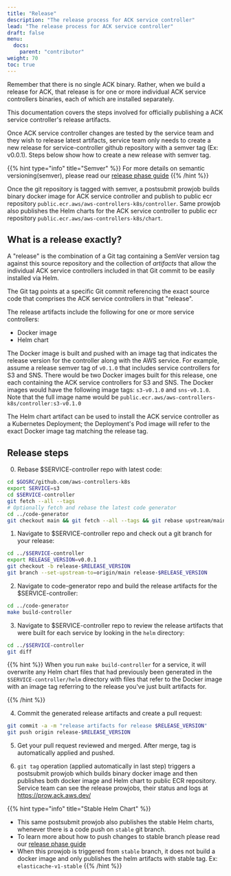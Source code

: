 ```yaml
---
title: "Release"
description: "The release process for ACK service controller"
lead: "The release process for ACK service controller"
draft: false
menu: 
  docs:
    parent: "contributor"
weight: 70
toc: true
---
```


Remember that there is no single ACK binary. Rather, when we build a release
for ACK, that release is for one or more individual ACK service controllers
binaries, each of which are installed separately.

This documentation covers the steps involved for officially publishing
a ACK service controller's release artifacts.

Once ACK service controller changes are tested by the service team and they wish to
release latest artifacts, service team only needs to create a new release for service-controller
github repository with a semver tag (Ex: v0.0.1). 
Steps below show how to create a new release with semver tag.

{{% hint type="info" title="Semver" %}}
For more details on semantic versioning(semver), please read our [release phase guide](../../community/releases/) 
{{% /hint %}}

Once the git repository is tagged with semver, a postsubmit prowjob builds binary 
docker image for ACK service controller and publish to public ecr repository `public.ecr.aws/aws-controllers-k8s/controller`.
Same prowjob also publishes the Helm charts for the ACK service controller to
public ecr repository `public.ecr.aws/aws-controllers-k8s/chart`.

## What is a release exactly?

A "release" is the combination of a Git tag containing a SemVer version tag
against this source repository and the collection of *artifacts* that allow the
individual ACK service controllers included in that Git commit to be easily
installed via Helm.

The Git tag points at a specific Git commit referencing the exact source code
that comprises the ACK service controllers in that "release".

The release artifacts include the following for one or more service
controllers:

* Docker image
* Helm chart

The Docker image is built and pushed with an image tag that indicates the
release version for the controller along with the AWS service. For example,
assume a release semver tag of `v0.1.0` that includes service controllers for
S3 and SNS. There would be two Docker images built for this release, one each
containing the ACK service controllers for S3 and SNS. The Docker images would
have the following image tags: `s3-v0.1.0` and `sns-v0.1.0`. Note
that the full image name would be
`public.ecr.aws/aws-controllers-k8s/controller:s3-v0.1.0`

The Helm chart artifact can be used to install the ACK service controller as a
Kubernetes Deployment; the Deployment's Pod image will refer to the exact
Docker image tag matching the release tag.

## Release steps

0) Rebase $SERVICE-controller repo with latest code:
```bash
cd $GOSRC/github.com/aws-controllers-k8s
export SERVICE=s3
cd $SERVICE-controller
git fetch --all --tags
# Optionally fetch and rebase the latest code generator
cd ../code-generator
git checkout main && git fetch --all --tags && git rebase upstream/main
```

1) Navigate to $SERVICE-controller repo and check out a git branch for your release:
```bash
cd ../$SERVICE-controller
export RELEASE_VERSION=v0.0.1
git checkout -b release-$RELEASE_VERSION
git branch --set-upstream-to=origin/main release-$RELEASE_VERSION
```

2) Navigate to code-generator repo and build the release artifacts for the $SERVICE-controller:
```bash
cd ../code-generator
make build-controller
```


3) Navigate to $SERVICE-controller repo to review the release artifacts that were built for each service by looking in the `helm`
directory:
```bash
cd ../$SERVICE-controller
git diff
```

{{% hint %}}
When you run `make build-controller` for a service, it will overwrite any
Helm chart files that had previously been generated in the `$SERVICE-controller/helm`
directory with files that refer to the Docker image with an image tag
referring to the release you've just built artifacts for.

{{% /hint %}}
   
4) Commit the generated release artifacts and create a pull request:
```bash
git commit -a -m "release artifacts for release $RELEASE_VERSION"
git push origin release-$RELEASE_VERSION
```

5) Get your pull request reviewed and merged. After merge, tag is automatically applied and pushed.

6) `git tag` operation (applied automatically in last step) triggers a postsubmit prowjob which builds binary docker image and then publishes
both docker image and Helm chart to public ECR repository.
Service team can see the release prowjobs, their status and logs at https://prow.ack.aws.dev/

{{% hint type="info" title="Stable Helm Chart" %}}
* This same postsubmit prowjob also publishes the stable Helm charts, whenever there is a code push on `stable` git 
branch.
* To learn more about how to push changes to stable branch please read our [release phase guide](../../community/releases/)
* When this prowjob is triggered from `stable` branch, it does not build a docker image and only publishes the helm 
artifacts with stable tag. Ex: `elasticache-v1-stable`
{{% /hint %}}
